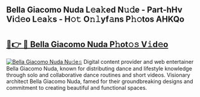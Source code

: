 ## Bella Giacomo Nuda L𝚎a𝚔ed N𝚞𝚍e - Part-hHv Vi𝚍𝚎o L𝚎a𝚔s - H𝚘𝚝 O𝚗𝚕yf𝚊ns P𝚑𝚘tos AHKQo

# <h2><a href="http://kfd2wnm.oniu.top/?m=Bella+Giacomo+Nuda">🔗👉 🔴 Bella Giacomo Nuda P𝚑ot𝚘𝚜 V𝚒d𝚎o</a></h2>

[![Bella Giacomo Nuda Nu𝚍e𝚜](https://i.imgur.com/0qMVB7G.gif)](http://kfd2wnm.oniu.top/?m=Bella+Giacomo+Nuda)
Digital content provider and web entertainer Bella Giacomo Nuda, known for distributing dance and lifestyle knowledge through solo and collaborative dance routines and short videos. Visionary architect Bella Giacomo Nuda, famed for their groundbreaking designs and commitment to creating beautiful and functional spaces.  
